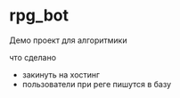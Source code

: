 # rpg_bot
Демо проект для алгоритмики

что сделано
* закинуть на хостинг
* пользователи при реге пишутся в базу
